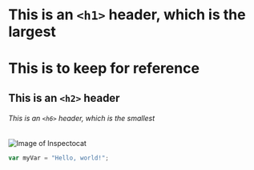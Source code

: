 # This is an `<h1>` header, which is the largest
# This is to keep for reference

## This is an `<h2>` header

###### This is an `<h6>` header, which is the smallest


![Image of Inspectocat](https://octodex.github.com/images/inspectocat.jpg)


``` javascript
var myVar = "Hello, world!";
```


